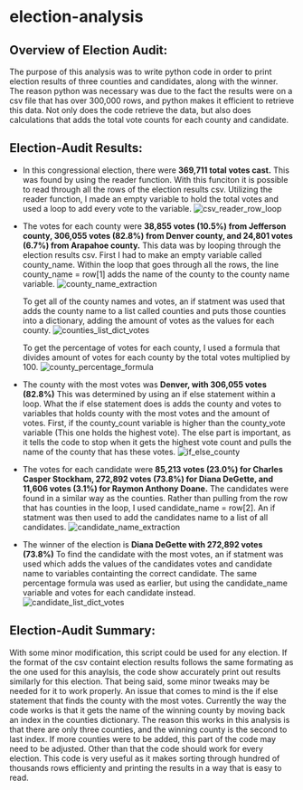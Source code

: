 # election-analysis

## Overview of Election Audit:
The purpose of this analysis was to write python code in order to print election results of three counties and
candidates, along with the winner. The reason python was necessary was due to the fact the results were on 
a csv file that has over 300,000 rows, and python makes it efficient to retrieve this data. Not only does 
the code retrieve the data, but also does calculations that adds the total vote counts for each county and candidate.

## Election-Audit Results:

- In this congressional election, there were **369,711 total votes cast.** This was found by using the reader function.
  With this funciton it is possible to read through all the rows of the election results csv. Utilizing the reader function,
  I made an empty variable to hold the total votes and used a loop to add every vote to the variable.
  ![csv_reader_row_loop](https://user-images.githubusercontent.com/107213807/176236067-e1423f72-b8c7-482e-ac8b-b00690d3462d.png)

- The votes for each county were **38,855 votes (10.5%) from Jefferson county, 306,055 votes (82.8%) from Denver county,
  and 24,801 votes (6.7%) from Arapahoe county.** This data was by looping through the election results csv. First I had to
  make an empty variable called county_name. Within the loop that goes through all the rows, the line county_name = row[1]
  adds the name of the county to the county name variable. 
  ![county_name_extraction](https://user-images.githubusercontent.com/107213807/176236144-70686b39-6834-4aa2-9fff-d9d6e9e6569c.png)

  To get all of the county names and votes, an if statment was used that adds the county name to a list called counties and puts those 
  counties into a dictionary, adding the amount of votes as the values for each county. 
  ![counties_list_dict_votes](https://user-images.githubusercontent.com/107213807/176236384-2f9bc72b-9c3f-4d48-8445-b90a98024315.png)

  To get the percentage of votes for each county, 
  I used a formula that divides amount of votes for each county by the total votes multiplied by 100.
  ![county_percentage_formula](https://user-images.githubusercontent.com/107213807/176236398-730a156a-7540-48dd-abc1-32e3cd51d686.png)

- The county with the most votes was **Denver, with 306,055 votes (82.8%)** This was determined by using an if else statement within
  a loop. What the if else statement does is adds the county and votes to variables that holds county with the most votes and the
  amount of votes. First, if the county_count variable is higher than the county_vote variable (This one holds the highest vote).
  The else part is important, as it tells the code to stop when it gets the highest vote count and pulls the name of the county
  that has these votes.
  ![if_else_county](https://user-images.githubusercontent.com/107213807/176236472-bfce11c1-c2b3-4ce3-b9e9-8f76d91ffe7a.png)

- The votes for each candidate were **85,213 votes (23.0%) for Charles Casper Stockham, 272,892 votes (73.8%) for Diana DeGette,
  and 11,606 votes (3.1%) for Raymon Anthony Doane.** The candidates were found in a similar way as the counties. Rather than pulling
  from the row that has counties in the loop, I used candidate_name = row[2]. An if statment was then used to add the candidates name to 
  a list of all candidates.
  ![candidate_name_extraction](https://user-images.githubusercontent.com/107213807/176236519-2ba6f44a-95bf-48e8-936e-2e1ebb865941.png)

- The winner of the election is **Diana DeGette with 272,892 votes (73.8%)** To find the candidate with the most votes, an if statment
  was used which adds the values of the candidates votes and candidate name to variables containting the correct candidate. The same percentage
  formula was used as earlier, but using the candidate_name variable and votes for each candidate instead.
  ![candidate_list_dict_votes](https://user-images.githubusercontent.com/107213807/176236562-3713f611-5b9f-4b9f-93ae-d004b8f3fdb9.png)


## Election-Audit Summary:
With some minor modification, this script could be used for any election. If the format of the csv containt election results follows the same
formating as the one used for this anaylsis, the code show accurately print out results similarly for this election. That being said, some minor tweaks
may be needed for it to work properly. An issue that comes to mind is the if else statement that finds the county with the most votes. Currently
the way the code works is that it gets the name of the winning county by moving back an index in the counties dictionary. The reason this works in this
analysis is that there are only three counties, and the winning county is the second to last index. If more counties were to be added, this part of the code may need to be adjusted. Other than that the code should work for every election. This code is very useful as it makes sorting through hundred of thousands rows efficienty and printing the results in a way that is easy to read.
